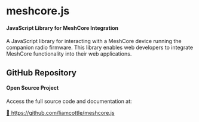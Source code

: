 # meshcore.js

<div class="section-divider">
  <div class="divider-line"></div>
</div>

<div class="simple-card">
  <h4>JavaScript Library for MeshCore Integration</h4>
  <p>A JavaScript library for interacting with a MeshCore device running the companion radio firmware. This library enables web developers to integrate MeshCore functionality into their web applications.</p>
</div>

<div class="section-divider">
  <div class="divider-line"></div>
</div>

## GitHub Repository

<div class="simple-card">
  <h4>Open Source Project</h4>
  <p>Access the full source code and documentation at:</p>
  <div class="repo-link">
    <a href="https://github.com/liamcottle/meshcore.js" target="_blank" class="github-link">
      <span class="link-icon">📂</span>
      <span class="link-text">https://github.com/liamcottle/meshcore.js</span>
    </a>
  </div>
</div>
